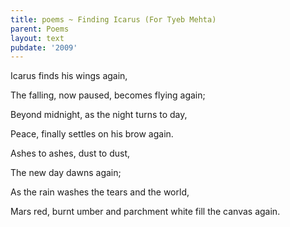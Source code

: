 ```yaml
---
title: poems ~ Finding Icarus (For Tyeb Mehta)
parent: Poems
layout: text
pubdate: '2009'
---
```

Icarus finds his wings again,

The falling, now paused, becomes flying again;

Beyond midnight, as the night turns to day,

Peace, finally settles on his brow again.



Ashes to ashes, dust to dust,

The new day dawns again;

As the rain washes the tears and the world,

Mars red, burnt umber and parchment white fill the canvas again.
